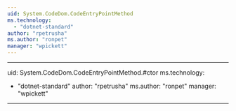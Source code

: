 ```yaml
---
uid: System.CodeDom.CodeEntryPointMethod
ms.technology: 
  - "dotnet-standard"
author: "rpetrusha"
ms.author: "ronpet"
manager: "wpickett"
---
```


---
uid: System.CodeDom.CodeEntryPointMethod.#ctor
ms.technology: 
  - "dotnet-standard"
author: "rpetrusha"
ms.author: "ronpet"
manager: "wpickett"
---

